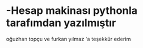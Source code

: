 -Hesap makinası pythonla tarafımdan yazılmıştır 
=======
oğuzhan topçu ve furkan yılmaz 'a teşekkür ederim



